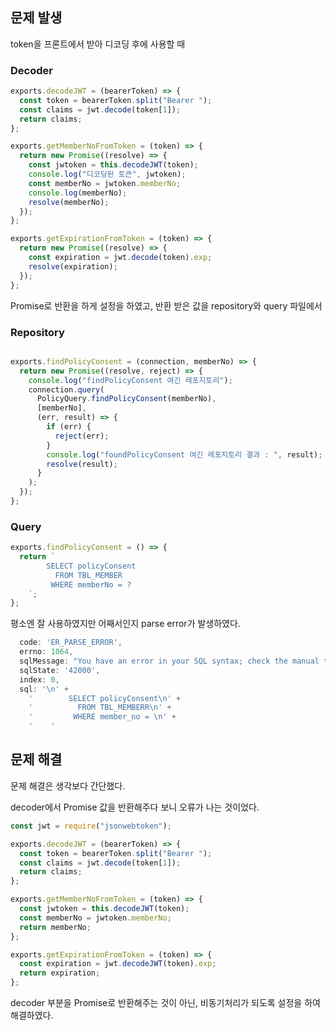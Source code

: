 ## 문제 발생

token을 프론트에서 받아 디코딩 후에 사용할 때 

### Decoder

~~~javascript
exports.decodeJWT = (bearerToken) => {
  const token = bearerToken.split("Bearer ");
  const claims = jwt.decode(token[1]);
  return claims;
};

exports.getMemberNoFromToken = (token) => {
  return new Promise((resolve) => {
    const jwtoken = this.decodeJWT(token);
    console.log("디코딩된 토큰", jwtoken);
    const memberNo = jwtoken.memberNo;
    console.log(memberNo);
    resolve(memberNo);
  });
};

exports.getExpirationFromToken = (token) => {
  return new Promise((resolve) => {
    const expiration = jwt.decode(token).exp;
    resolve(expiration);
  });
};

~~~

Promise로 반환을 하게 설정을 하였고, 반환 받은 값을 repository와 query 파일에서

### Repository

~~~javascript

exports.findPolicyConsent = (connection, memberNo) => {
  return new Promise((resolve, reject) => {
    console.log("findPolicyConsent 여긴 레포지토리");
    connection.query(
      PolicyQuery.findPolicyConsent(memberNo),
      [memberNo],
      (err, result) => {
        if (err) {
          reject(err);
        }
        console.log("foundPolicyConsent 여긴 레포지토리 결과 : ", result);
        resolve(result);
      }
    );
  });
};

~~~

### Query

~~~javascript
exports.findPolicyConsent = () => {
  return `
        SELECT policyConsent
          FROM TBL_MEMBER
         WHERE memberNo = ?
    `;
};
~~~



평소엔 잘 사용하였지만 어째서인지 parse error가 발생하였다.

~~~powershell
  code: 'ER_PARSE_ERROR',
  errno: 1064,
  sqlMessage: "You have an error in your SQL syntax; check the manual that corresponds to your MySQL server version for the right syntax to use near '' at line 3",
  sqlState: '42000',
  index: 0,
  sql: '\n' +
    '        SELECT policyConsent\n' +
    '          FROM TBL_MEMBERR\n' +
    '         WHERE member_no = \n' +
    '    '
~~~



## 문제 해결

문제 해결은 생각보다 간단했다.

decoder에서 Promise 값을 반환해주다 보니 오류가 나는 것이었다.

~~~javascript
const jwt = require("jsonwebtoken");

exports.decodeJWT = (bearerToken) => {
  const token = bearerToken.split("Bearer ");
  const claims = jwt.decode(token[1]);
  return claims;
};

exports.getMemberNoFromToken = (token) => {
  const jwtoken = this.decodeJWT(token);
  const memberNo = jwtoken.memberNo;
  return memberNo;
};

exports.getExpirationFromToken = (token) => {
  const expiration = jwt.decodeJWT(token).exp;
  return expiration;
};
~~~

decoder 부분을 Promise로 반환해주는 것이 아닌, 비동기처리가 되도록 설정을 하여 해결하였다.

